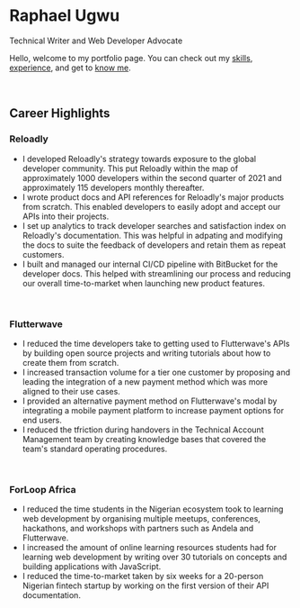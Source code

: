 # Raphael Ugwu

Technical Writer and Web Developer Advocate

Hello, welcome to my portfolio page. You can check out my [skills](./skills.md), [experience](./work.md), and get to [know me](./about.md).

<br>

## Career Highlights

### Reloadly

- I developed Reloadly's strategy towards exposure to the global developer community. This put Reloadly within the map of approximately 1000 developers within the second quarter of 2021 and approximately 115 developers monthly thereafter.
- I wrote product docs and API references for Reloadly's major products from scratch. This enabled developers to easily adopt and accept our APIs into their projects.
- I set up analytics to track developer searches and satisfaction index on Reloadly's documentation. This was helpful in adpating and modifying the docs to suite the feedback of developers and retain them as repeat customers.
- I built and managed our internal CI/CD pipeline with BitBucket for the developer docs. This helped with streamlining our process and reducing our overall time-to-market when launching new product features.


<br>

### Flutterwave
- I reduced the time developers take to getting used to Flutterwave's APIs by building open source projects and writing tutorials about how to create them from scratch.
- I increased transaction volume for a tier one customer by proposing and leading the integration of a new payment method which was more aligned to their use cases.
- I provided an alternative payment method on Flutterwave's modal by integrating a mobile payment platform to increase payment options for end users.
- I reduced the tfriction during handovers in the Technical Account Management team by creating knowledge bases that covered the team's standard operating procedures.

<br>

### ForLoop Africa
- I reduced the time students in the Nigerian ecosystem took to learning web development by organising multiple meetups, conferences, hackathons, and workshops with partners such as Andela and Flutterwave.
- I increased the amount of online learning resources students had for learning web development by writing over 30 tutorials on concepts and building applications with JavaScript.
- I reduced the time-to-market taken by six weeks for a 20-person Nigerian fintech startup by working on the first version of their API documentation.